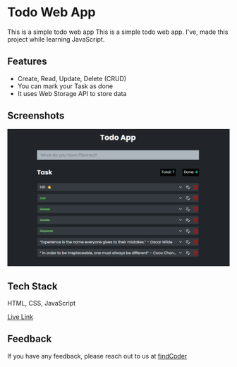 
# Todo Web App

This is a simple todo web app
This is a simple todo web app. I've, made this project while learning JavaScript.



## Features

- Create, Read, Update, Delete (CRUD)
- You can mark your Task as done
- It uses Web Storage API to store data 


## Screenshots

![App Screenshot](preview.png)


## Tech Stack

HTML, CSS, JavaScript



[Live Link](https://todolist-app-js.vercel.app/)

## Feedback

If you have any feedback, please reach out to us at [findCoder](https://www.findcoder.io/u/amansingh)


